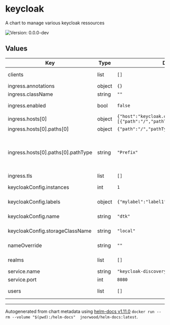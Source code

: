 # keycloak

A chart to manage various keycloak ressources

![Version: 0.0.0-dev](https://img.shields.io/badge/Version-0.0.0--dev-informational?style=flat-square)

## Values

| Key | Type | Default | Description |
|-----|------|---------|-------------|
| clients | list | `[]` | Watch [Value file](values.yaml) for examples. |
| ingress.annotations | object | `{}` | Ingress annotations |
| ingress.className | string | `""` | Ingress class name |
| ingress.enabled | bool | `false` | Enable Keycloak ingress |
| ingress.hosts[0] | object | `{"host":"keycloak.danstonkube.fr","paths":[{"path":"/","pathType":"Prefix"}]}` | Ingress hostname |
| ingress.hosts[0].paths[0] | object | `{"path":"/","pathType":"Prefix"}` | Ingress path |
| ingress.hosts[0].paths[0].pathType | string | `"Prefix"` | Ingress path type can be either : `Prefix`, `ImplementationSpecific` or `Exact`, watch [Official Documentation for more informations](https://kubernetes.io/docs/concepts/services-networking/ingress/#examples) |
| ingress.tls | list | `[]` |  |
| keycloakConfig.instances | int | `1` | Keycloak instance replicas |
| keycloakConfig.labels | object | `{"mylabel":"label1"}` | Keycloak instance labels |
| keycloakConfig.name | string | `"dtk"` | Keycloak instance name |
| keycloakConfig.storageClassName | string | `"local"` | Keycloak instance storage class  |
| nameOverride | string | `""` | Override chart default name |
| realms | list | `[]` | Watch [Value file](values.yaml) for examples. |
| service.name | string | `"keycloak-discovery"` |  |
| service.port | int | `8080` |  |
| users | list | `[]` | Watch [Value file](values.yaml) for examples. |

----------------------------------------------
Autogenerated from chart metadata using [helm-docs v1.11.0](https://github.com/norwoodj/helm-docs/releases/v1.11.0) `docker run --rm --volume "$(pwd):/helm-docs"  jnorwood/helm-docs:latest`.
